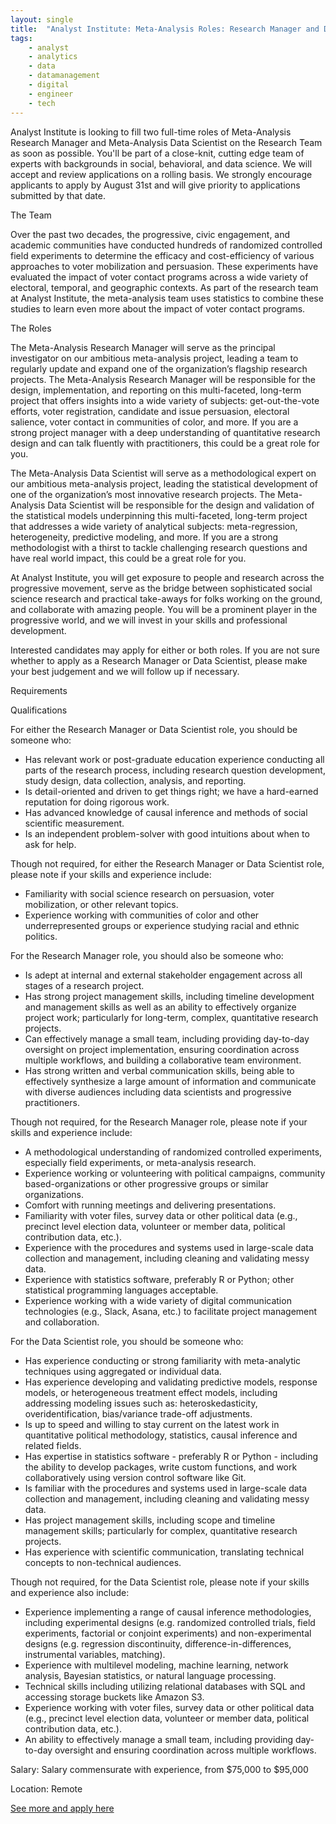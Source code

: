 ```yaml
---
layout: single
title:  "Analyst Institute: Meta-Analysis Roles: Research Manager and Data Scientist"
tags: 
    - analyst
    - analytics
    - data
    - datamanagement
    - digital
    - engineer
    - tech
---
```

Analyst Institute is looking to fill two full-time roles of Meta-Analysis Research Manager and Meta-Analysis Data Scientist on the Research Team as soon as possible. You'll be part of a close-knit, cutting edge team of experts with backgrounds in social, behavioral, and data science. We will accept and review applications on a rolling basis. We strongly encourage applicants to apply by August 31st and will give priority to applications submitted by that date.

The Team

Over the past two decades, the progressive, civic engagement, and academic communities have conducted hundreds of randomized controlled field experiments to determine the efficacy and cost-efficiency of various approaches to voter mobilization and persuasion. These experiments have evaluated the impact of voter contact programs across a wide variety of electoral, temporal, and geographic contexts. As part of the research team at Analyst Institute, the meta-analysis team uses statistics to combine these studies to learn even more about the impact of voter contact programs.

The Roles

The Meta-Analysis Research Manager will serve as the principal investigator on our ambitious meta-analysis project, leading a team to regularly update and expand one of the organization’s flagship research projects. The Meta-Analysis Research Manager will be responsible for the design, implementation, and reporting on this multi-faceted, long-term project that offers insights into a wide variety of subjects: get-out-the-vote efforts, voter registration, candidate and issue persuasion, electoral salience, voter contact in communities of color, and more. If you are a strong project manager with a deep understanding of quantitative research design and can talk fluently with practitioners, this could be a great role for you.

The Meta-Analysis Data Scientist will serve as a methodological expert on our ambitious meta-analysis project, leading the statistical development of one of the organization’s most innovative research projects. The Meta-Analysis Data Scientist will be responsible for the design and validation of the statistical models underpinning this multi-faceted, long-term project that addresses a wide variety of analytical subjects: meta-regression, heterogeneity, predictive modeling, and more. If you are a strong methodologist with a thirst to tackle challenging research questions and have real world impact, this could be a great role for you.

At Analyst Institute, you will get exposure to people and research across the progressive movement, serve as the bridge between sophisticated social science research and practical take-aways for folks working on the ground, and collaborate with amazing people. You will be a prominent player in the progressive world, and we will invest in your skills and professional development. 

Interested candidates may apply for either or both roles. If you are not sure whether to apply as a Research Manager or Data Scientist, please make your best judgement and we will follow up if necessary.


Requirements

Qualifications

For either the Research Manager or Data Scientist role, you should be someone who:
* Has relevant work or post-graduate education experience conducting all parts of the research process, including research question development, study design, data collection, analysis, and reporting.
* Is detail-oriented and driven to get things right; we have a hard-earned reputation for doing rigorous work.
* Has advanced knowledge of causal inference and methods of social scientific measurement.
* Is an independent problem-solver with good intuitions about when to ask for help.

Though not required, for either the Research Manager or Data Scientist role, please note if your skills and experience include:
* Familiarity with social science research on persuasion, voter mobilization, or other relevant topics.
* Experience working with communities of color and other underrepresented groups or experience studying racial and ethnic politics.

For the Research Manager role, you should also be someone who:
* Is adept at internal and external stakeholder engagement across all stages of a research project.
* Has strong project management skills, including timeline development and management skills as well as an ability to effectively organize project work; particularly for long-term, complex, quantitative research projects.
* Can effectively manage a small team, including providing day-to-day oversight on project implementation, ensuring coordination across multiple workflows, and building a collaborative team environment.
* Has strong written and verbal communication skills, being able to effectively synthesize a large amount of information and communicate with diverse audiences including data scientists and progressive practitioners.


Though not required, for the Research Manager role, please note if your skills and experience include:
* A methodological understanding of randomized controlled experiments, especially field experiments, or meta-analysis research.
* Experience working or volunteering with political campaigns, community based-organizations or other progressive groups or similar organizations.
* Comfort with running meetings and delivering presentations.
* Familiarity with voter files, survey data or other political data (e.g., precinct level election data, volunteer or member data, political contribution data, etc.).
* Experience with the procedures and systems used in large-scale data collection and management, including cleaning and validating messy data.
* Experience with statistics software, preferably R or Python; other statistical programming languages acceptable.
* Experience working with a wide variety of digital communication technologies (e.g., Slack, Asana, etc.) to facilitate project management and collaboration.

For the Data Scientist role, you should be someone who:
* Has experience conducting or strong familiarity with meta-analytic techniques using aggregated or individual data.
* Has experience developing and validating predictive models, response models, or heterogeneous treatment effect models, including addressing modeling issues such as: heteroskedasticity, overidentification, bias/variance trade-off adjustments.
* Is up to speed and willing to stay current on the latest work in quantitative political methodology, statistics, causal inference and related fields.
* Has expertise in statistics software - preferably R or Python - including the ability to develop packages, write custom functions, and work collaboratively using version control software like Git.
* Is familiar with the procedures and systems used in large-scale data collection and management, including cleaning and validating messy data.
* Has project management skills, including scope and timeline management skills; particularly for complex, quantitative research projects.
* Has experience with scientific communication, translating technical concepts to non-technical audiences.

Though not required, for the Data Scientist role, please note if your skills and experience also include:
* Experience implementing a range of causal inference methodologies, including experimental designs (e.g. randomized controlled trials, field experiments, factorial or conjoint experiments) and non-experimental designs (e.g. regression discontinuity, difference-in-differences, instrumental variables, matching).
* Experience with multilevel modeling, machine learning, network analysis, Bayesian statistics, or natural language processing.
* Technical skills including utilizing relational databases with SQL and accessing storage buckets like Amazon S3.
* Experience working with voter files, survey data or other political data (e.g., precinct level election data, volunteer or member data, political contribution data, etc.).
* An ability to effectively manage a small team, including providing day-to-day oversight and ensuring coordination across multiple workflows.

Salary: Salary commensurate with experience, from $75,000 to $95,000

Location: Remote


[See more and apply here](https://analystinstitute.recruitee.com/o/metaanalysis-roles-research-manager-and-data-scientist?utm_source=Analyst+Group&utm_campaign=b0294d8647-EMAIL_CAMPAIGN_2020_08_11_06_24&utm_medium=email&utm_term=0_75e48499b3-b0294d8647-&mc_cid=b0294d8647&mc_eid=bba1dcef7f&utm_source=Analyst+Group&utm_campaign=b0294d8647-EMAIL_CAMPAIGN_2020_08_11_06_24&utm_medium=email&utm_term=0_75e48499b3-b0294d8647-75931727&mc_cid=b0294d8647&mc_eid=bba1dcef7f)
